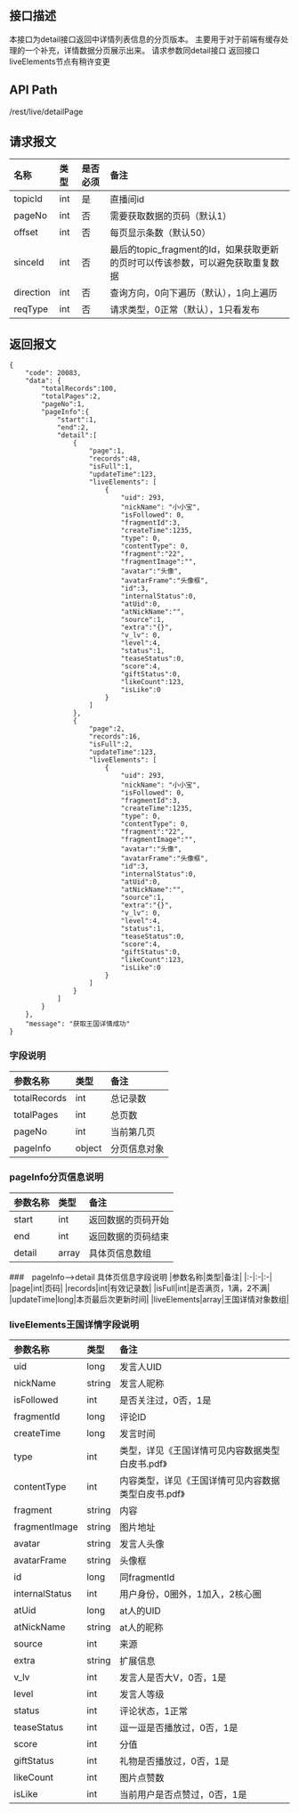 ## 接口描述
本接口为detail接口返回中详情列表信息的分页版本。
主要用于对于前端有缓存处理的一个补充，详情数据分页展示出来。
请求参数同detail接口
返回接口liveElements节点有稍许变更

## API Path
/rest/live/detailPage

## 请求报文
|名称|类型|是否必须|备注|
|:-|:-|:-|:-|
|topicId|int|是|直播间id|
|pageNo|int|否|需要获取数据的页码（默认1）|
|offset|int|否|每页显示条数（默认50）|
|sinceId|int|否|最后的topic_fragment的Id，如果获取更新的页时可以传该参数，可以避免获取重复数据|
|direction|int|否|查询方向，0向下遍历（默认），1向上遍历|
|reqType|int|否|请求类型，0正常（默认），1只看发布|

## 返回报文
	{
		"code": 20083,
		"data": {
			"totalRecords":100,
			"totalPages":2,
			"pageNo":1,
			"pageInfo":{
				"start":1,
				"end":2,
				"detail":[
					{
						"page":1,
						"records":48,
						"isFull":1,
						"updateTime":123,
						"liveElements": [
				       		{
				       			"uid": 293,
				       			"nickName": "小小宝",
				       			"isFollowed": 0,
				       			"fragmentId":3,
				       			"createTime":1235,
				       			"type": 0,
				       			"contentType": 0,
				       			"fragment":"22",
				       			"fragmentImage":"",
				       			"avatar":"头像",
				       			"avatarFrame":"头像框",
				       			"id":3,
				       			"internalStatus":0,
				       			"atUid":0,
				       			"atNickName":"",
				       			"source":1,
				       			"extra":"{}",
				       			"v_lv": 0,
				       			"level":4,
				       			"status":1,
				       			"teaseStatus":0,
				       			"score":4,
				       			"giftStatus":0,
				       			"likeCount":123,
				    			"isLike":0
				       		}
	       				]
					},
					{
						"page":2,
						"records":16,
						"isFull":2,
						"updateTime":123,
						"liveElements": [
				       		{
				       			"uid": 293,
				       			"nickName": "小小宝",
				       			"isFollowed": 0,
				       			"fragmentId":3,
				       			"createTime":1235,
				       			"type": 0,
				       			"contentType": 0,
				       			"fragment":"22",
				       			"fragmentImage":"",
				       			"avatar":"头像",
				       			"avatarFrame":"头像框",
				       			"id":3,
				       			"internalStatus":0,
				       			"atUid":0,
				       			"atNickName":"",
				       			"source":1,
				       			"extra":"{}",
				       			"v_lv": 0,
				       			"level":4,
				       			"status":1,
				       			"teaseStatus":0,
				       			"score":4,
				       			"giftStatus":0,
				       			"likeCount":123,
				    			"isLike":0
				       		}
	       				]
					}
				]
			}
	 	},
		"message": "获取王国详情成功"
	}

### 字段说明
|参数名称|类型|备注|
|:-|:-|:-|
|totalRecords|int|总记录数|
|totalPages|int|总页数|
|pageNo|int|当前第几页|
|pageInfo|object|分页信息对象|

### pageInfo分页信息说明
|参数名称|类型|备注|
|:-|:-|:-|
|start|int|返回数据的页码开始|
|end|int|返回数据的页码结束|
|detail|array|具体页信息数组|

###　pageInfo-->detail 具体页信息字段说明
|参数名称|类型|备注|
|:-|:-|:-|
|page|int|页码|
|records|int|有效记录数|
|isFull|int|是否满页，1满，2不满|
|updateTime|long|本页最后次更新时间|
|liveElements|array|王国详情对象数组|

### liveElements王国详情字段说明
|参数名称|类型|备注|
|:-|:-|:-|
|uid|long|发言人UID|
|nickName|string|发言人昵称|
|isFollowed|int|是否关注过，0否，1是|
|fragmentId|long|评论ID|
|createTime|long|发言时间|
|type|int|类型，详见《王国详情可见内容数据类型白皮书.pdf》|
|contentType|int|内容类型，详见《王国详情可见内容数据类型白皮书.pdf》|
|fragment|string|内容|
|fragmentImage|string|图片地址|
|avatar|string|发言人头像|
|avatarFrame|string|头像框|
|id|long|同fragmentId|
|internalStatus|int|用户身份，0圈外，1加入，2核心圈|
|atUid|long|at人的UID|
|atNickName|string|at人的昵称|
|source|int|来源|
|extra|string|扩展信息|
|v_lv|int|发言人是否大V，0否，1是|
|level|int|发言人等级|
|status|int|评论状态，1正常|
|teaseStatus|int|逗一逗是否播放过，0否，1是|
|score|int|分值|
|giftStatus|int|礼物是否播放过，0否，1是|
|likeCount|int|图片点赞数|
|isLike|int|当前用户是否点赞过，0否，1是|